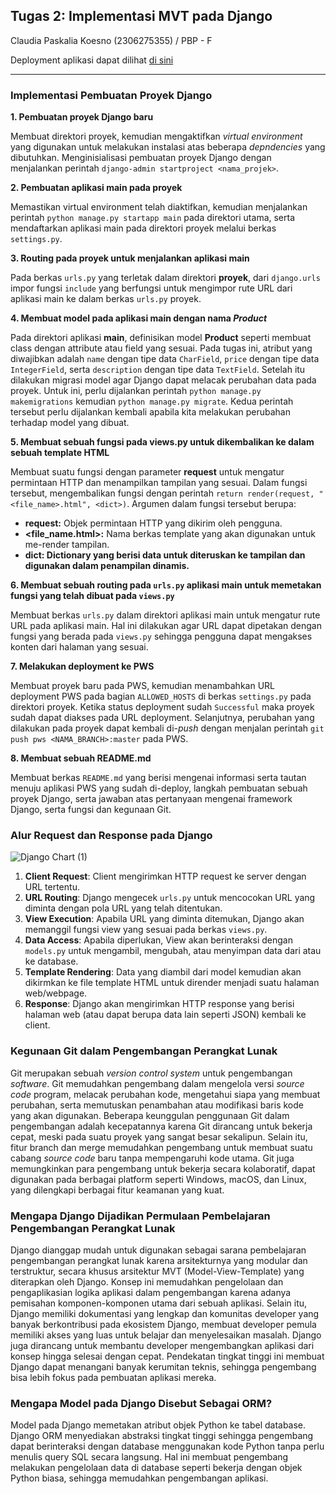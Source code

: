 ## Tugas 2: Implementasi MVT pada Django

Claudia Paskalia Koesno (2306275355) / PBP - F

Deployment aplikasi dapat dilihat [di sini](http://claudia-paskalia-barelab.pbp.cs.ui.ac.id/)

---

### Implementasi Pembuatan Proyek Django

**1. Pembuatan proyek Django baru**

Membuat direktori proyek, kemudian mengaktifkan *virtual environment* yang digunakan untuk melakukan instalasi atas beberapa *depndencies* yang dibutuhkan. Menginisialisasi pembuatan proyek Django dengan menjalankan perintah `django-admin startproject <nama_projek>`.

**2. Pembuatan aplikasi main pada proyek**

Memastikan virtual environment telah diaktifkan, kemudian menjalankan perintah `python manage.py startapp main` pada direktori utama, serta mendaftarkan aplikasi main pada direktori proyek melalui berkas `settings.py`.

**3. Routing pada proyek untuk menjalankan aplikasi main**

Pada berkas `urls.py` yang terletak dalam direktori **proyek**, dari `django.urls` impor fungsi `include` yang berfungsi untuk mengimpor rute URL dari aplikasi main ke dalam berkas `urls.py` proyek.

**4. Membuat model pada aplikasi main dengan nama *Product***

Pada direktori aplikasi **main**, definisikan model **Product** seperti membuat class dengan attribute atau field yang sesuai. Pada tugas ini, atribut yang diwajibkan adalah `name` dengan tipe data `CharField`, `price` dengan tipe data `IntegerField`, serta `description` dengan tipe data `TextField`. Setelah itu dilakukan migrasi model agar Django dapat melacak perubahan data pada proyek. Untuk ini, perlu dijalankan perintah `python manage.py makemigrations` kemudian `python manage.py migrate`. Kedua perintah tersebut perlu dijalankan kembali apabila kita melakukan perubahan terhadap model yang dibuat.

**5. Membuat sebuah fungsi pada views.py untuk dikembalikan ke dalam sebuah template HTML**

Membuat suatu fungsi dengan parameter **request** untuk mengatur permintaan HTTP dan menampilkan tampilan yang sesuai. Dalam fungsi tersebut, mengembalikan fungsi dengan perintah `return render(request, "<file_name>.html", <dict>)`. Argumen dalam fungsi tersebut berupa:
- **request:** Objek permintaan HTTP yang dikirim oleh pengguna.
- **<file_name.html>:** Nama berkas template yang akan digunakan untuk me-render tampilan.
- **dict: Dictionary yang berisi data untuk diteruskan ke tampilan dan digunakan dalam penampilan dinamis.**

**6. Membuat sebuah routing pada `urls.py` aplikasi main untuk memetakan fungsi yang telah dibuat pada `views.py`**

Membuat berkas `urls.py` dalam direktori aplikasi main untuk mengatur rute URL pada aplikasi main. Hal ini dilakukan agar URL dapat dipetakan dengan fungsi yang berada pada `views.py` sehingga pengguna dapat mengakses konten dari halaman yang sesuai.

**7. Melakukan deployment ke PWS**

Membuat proyek baru pada PWS, kemudian menambahkan URL deployment PWS pada bagian `ALLOWED_HOSTS` di berkas `settings.py` pada direktori proyek. Ketika status deployment sudah `Successful` maka proyek sudah dapat diakses pada URL deployment. Selanjutnya, perubahan yang dilakukan pada proyek dapat kembali di-*push* dengan menjalan perintah `git push pws <NAMA_BRANCH>:master` pada PWS.

**8. Membuat sebuah README.md**

Membuat berkas `README.md` yang berisi mengenai informasi serta tautan menuju aplikasi PWS yang sudah di-deploy, langkah pembuatan sebuah proyek Django, serta jawaban atas pertanyaan mengenai framework Django, serta fungsi dan kegunaan Git.

### Alur Request dan Response pada Django

![Django Chart (1)](https://github.com/user-attachments/assets/7df02d8c-2e36-4ba1-8894-118379d586d2)

1. **Client Request**: Client mengirimkan HTTP request ke server dengan URL tertentu.
2. **URL Routing**: Django mengecek `urls.py` untuk mencocokan URL yang diminta dengan pola URL yang telah ditentukan.
3. **View Execution**: Apabila URL yang diminta ditemukan, Django akan memanggil fungsi view yang sesuai pada berkas `views.py`.
4. **Data Access**: Apabila diperlukan, View akan berinteraksi dengan `models.py` untuk mengambil, mengubah, atau menyimpan data dari atau ke database.
5. **Template Rendering**: Data yang diambil dari model kemudian akan dikirmkan ke file template HTML untuk dirender menjadi suatu halaman web/webpage.
6. **Response**: Django akan mengirimkan HTTP response yang berisi halaman web (atau dapat berupa data lain seperti JSON) kembali ke client.

### Kegunaan Git dalam Pengembangan Perangkat Lunak

Git merupakan sebuah *version control system* untuk pengembangan *software*. Git memudahkan pengembang dalam mengelola versi *source code* program, melacak perubahan kode, mengetahui siapa yang membuat perubahan, serta memutuskan penambahan atau modifikasi baris kode yang akan digunakan. Beberapa keunggulan penggunaan Git dalam pengembangan adalah kecepatannya karena Git dirancang untuk bekerja cepat, meski pada suatu proyek yang sangat besar sekalipun. Selain itu, fitur branch dan merge memudahkan pengembang untuk membuat suatu cabang *source code* baru tanpa mempengaruhi kode utama. Git juga memungkinkan para pengembang untuk bekerja secara kolaboratif, dapat digunakan pada berbagai platform seperti Windows, macOS, dan Linux, yang dilengkapi berbagai fitur keamanan yang kuat.

### Mengapa Django Dijadikan Permulaan Pembelajaran Pengembangan Perangkat Lunak

Django dianggap mudah untuk digunakan sebagai sarana pembelajaran pengembangan perangkat lunak karena arsitekturnya yang modular dan terstruktur, secara khusus arsitektur MVT (Model-View-Template) yang diterapkan oleh Django. Konsep ini memudahkan pengelolaan dan pengaplikasian logika aplikasi dalam pengembangan karena adanya pemisahan komponen-komponen utama dari sebuah aplikasi. Selain itu, Django memiliki dokumentasi yang lengkap dan komunitas developer yang banyak berkontribusi pada ekosistem Django, membuat developer pemula memiliki akses yang luas untuk belajar dan menyelesaikan masalah. Django juga dirancang untuk membantu developer mengembangkan aplikasi dari konsep hingga selesai dengan cepat. Pendekatan tingkat tinggi ini membuat Django dapat menangani banyak kerumitan teknis, sehingga pengembang bisa lebih fokus pada pembuatan aplikasi mereka.

### Mengapa Model pada Django Disebut Sebagai ORM?

Model pada Django memetakan atribut objek Python ke tabel database. Django ORM menyediakan abstraksi tingkat tinggi sehingga pengembang dapat berinteraksi dengan database menggunakan kode Python tanpa perlu menulis query SQL secara langsung. Hal ini membuat pengembang melakukan pengelolaan data di database seperti bekerja dengan objek Python biasa, sehingga memudahkan pengembangan aplikasi.
